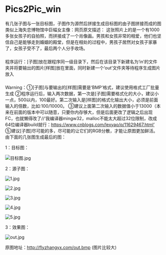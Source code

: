 # Pics2Pic_win
有几张子图与一张目标图，子图作为源然后拼接生成目标图的由子图拼接而成的图
类似上海失恋博物馆中巨幅女主像：网页原文描述：
这张照片上的是一个有1000多张女孩子的自拍照，而拼接成了一个肖像画。男孩和女孩非常的相爱，他们也坚信自己是能够走到婚姻的殿堂，但是在相处的过程中，男孩子居然对女孩子家暴了，女孩子受不了，最后两个人分手收场。


###
程序运行：[子图]放在跟程序同一级目录下，然后在该目录下新建名为‘in’的文件夹并将要输出的图片[样图]放在里面，同时新建一个‘out’文件夹等待程序生成图片放入
###
Warning：①[子图]与要输出的[样图]需要是‘BMP’格式，建议使用格式工厂批量生成
         ②程序运行后，输入两次数据，第一次是[子图]需要格式化的大小，建议小一点，500以内，100最好。第二次输入是[样图]的格式化输出大小，必须是前面输入的倍数，比如:100/10000。
         ③建议上面第二次输入的数据值小于13000（本来在前面的版本中可以随意，只要你内存够大，但是后面更改了逻辑之后出现FC，也就懒得改了//‘我编译器mingw32，malloc不能太大超过32位限制，改成64位编译器build就行：https://www.cnblogs.com/lexyao/p/11629467.html’
         ⑤建议[子图]尽可能的多，尽可能的让它们的RGB分散，才能让原图更加鲜活。
由下面的几张图生成最后的图：

1：目标图：

![目标图.jpg](http://pic.flyzhangyx.com/input.bmp)

2：源子图：

![1.jpg](http://pic.flyzhangyx.com/IMG_20200310_153914~1.bmp)

![2.jpg](http://pic.flyzhangyx.com/hdImg_6a2001b3089c3c52cb6918cd142252bb15848601546.bmp)

![3.jpg](http://pic.flyzhangyx.com/https___img01_sogoucdn_com_app_a_200678_148163351.bmp)

![4.jpg](http://pic.flyzhangyx.com/psbe.bmp)

![5.jpg](http://pic.flyzhangyx.com/psbe%20%281%29.bmp)


3：效果图：

![out.jpg](http://pic.flyzhangyx.com/out.jpg)

原图地址：http://flyzhangyx.com/out.bmp  (图片比较大)
